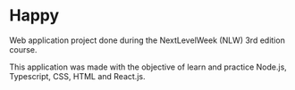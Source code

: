 # Happy
Web application project done during the NextLevelWeek (NLW) 3rd edition course. 

This application was made with the objective of learn and practice Node.js, Typescript, CSS, HTML and React.js.
